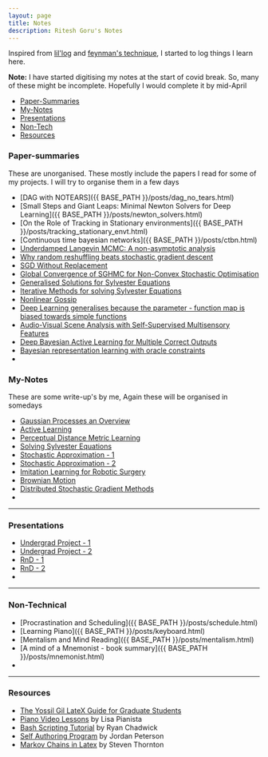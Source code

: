 ```yaml
---
layout: page
title: Notes
description: Ritesh Goru's Notes
---
```

Inspired from [lil'log](https://lilianweng.github.io/lil-log/) and [feynman's technique](https://mattyford.com/blog/2014/1/23/the-feynman-technique-model), I started to log things I learn here.

**Note:** I have started digitising my notes at the start of covid break. So, many of these might be incomplete. Hopefully I would complete it by mid-April 
<div class="navbar">
    <div class="navbar-inner">
        <ul class="nav">
            <li><a href="#Paper-Summaries">Paper-Summaries</a></li>
            <li><a href="#My-Notes">My-Notes</a></li>
            <li><a href="#Presentations">Presentations</a></li>
            <li><a href="#Non-Technical">Non-Tech</a></li>
            <li><a href="#Resources">Resources</a></li>
        </ul>
    </div>
</div>

### <a name="Paper-summaries"></a>Paper-summaries
These are unorganised. These mostly include the papers I read for some of my projects. I will try to organise them in a few days
- [DAG with NOTEARS]({{ BASE_PATH }}/posts/dag_no_tears.html)
- [Small Steps and Giant Leaps: Minimal Newton Solvers for Deep Learning]({{ BASE_PATH }}/posts/newton_solvers.html)
- [On the Role of Tracking in Stationary environments]({{ BASE_PATH }}/posts/tracking_stationary_envt.html)
- [Continuous time bayesian networks]({{ BASE_PATH }}/posts/ctbn.html)
- [Underdamped Langevin MCMC: A non-asymptotic analysis]()
- [Why random reshuffling beats stochastic gradient descent]()
- [SGD Without Replacement]()
- [Global Convergence of SGHMC for Non-Convex Stochastic Optimisation]()
- [Generalised Solutions for Sylvester Equations]()
- [Iterative Methods for solving Sylvester Equations]()
- [Nonlinear Gossip]()
- [Deep Learning generalises because the parameter - function map is biased towards simple functions]()
- [Audio-Visual Scene Analysis with Self-Supervised Multisensory Features]()
- [Deep Bayesian Active Learning for Multiple Correct Outputs]()
- [Bayesian representation learning with oracle constraints]()
- 

### <a name="My-Notes"></a>My-Notes
These are some write-up's by me, Again these will be organised in somedays
- [Gaussian Processes an Overview]()
- [Active Learning]()
- [Perceptual Distance Metric Learning]()
- [Solving Sylvester Equations]()
- [Stochastic Approximation - 1]()
- [Stochastic Approximation - 2]()
- [Imitation Learning for Robotic Surgery]()
- [Brownian Motion]()
- [Distributed Stochastic Gradient Methods]()
- 

---
### <a name="Presentations"></a>Presentations
- [Undergrad Project - 1]()
- [Undergrad Project - 2]()
- [RnD - 1]()
- [RnD - 2]()
- 

---
### <a name="Non-Technical"></a>Non-Technical
- [Procrastination and Scheduling]({{ BASE_PATH }}/posts/schedule.html)
- [Learning Piano]({{ BASE_PATH }}/posts/keyboard.html)
- [Mentalism and Mind Reading]({{ BASE_PATH }}/posts/mentalism.html)
- [A mind of a Mnemonist - book summary]({{ BASE_PATH }}/posts/mnemonist.html)
- 

---
### <a name="Resources"></a>Resources
- [The Yossil Gil LateX Guide for Graduate Students](http://www.cs.technion.ac.il/~yogi/latex.html)
- [Piano Video Lessons](https://courses.pianovideolessons.com/) by Lisa Pianista
- [Bash Scripting Tutorial](https://ryanstutorials.net/bash-scripting-tutorial/) by Ryan Chadwick
- [Self Authoring Program](https://www.youtube.com/watch?v=CZ_g0J2SPpM) by Jordan Peterson
- [Markov Chains in Latex](http://steventhornton.ca/blog/markov-chains-in-latex.html) by Steven Thornton